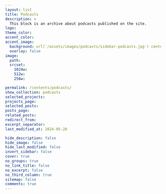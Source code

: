 ```yaml
---
layout: list
title: Podcasts
description: >
  This block is an archive about podcasts published on the site.
logo:
theme_color:
accent_color:
accent_image:
  background: url('/assets/images/podcasts/sidebar-podcasts.jpg') center/cover
  overlay: false
image:
  path:
  srcset:
    1024w:
    512w:
    256w:

permalink: /contents/podcasts/
show_collection: podcasts
selected_projects:
projects_page:
selected_posts:
posts_page:
related_posts:
redirect_from:
excerpt_separator:
last_modified_at: 2024-05-28

hide_description: false
hide_image: false
hide_last_modified: false
invert_sidebar: false
cover: true
no_groups: true
no_link_title: false
no_excerpt: false
no_third_column: true
sitemap: false
comments: true
---
```



